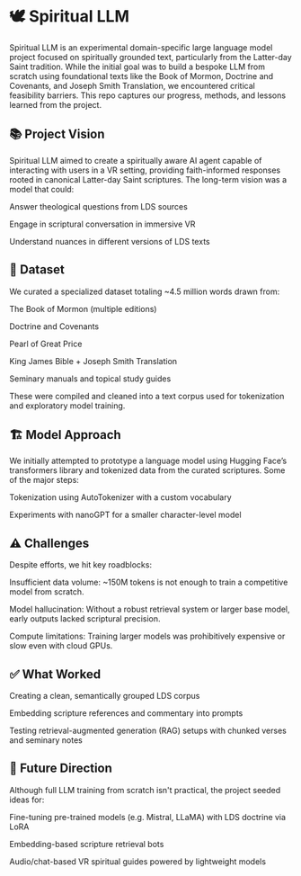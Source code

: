 # 🕊️ Spiritual LLM
Spiritual LLM is an experimental domain-specific large language model project focused on spiritually grounded text, particularly from the Latter-day Saint tradition. While the initial goal was to build a bespoke LLM from scratch using foundational texts like the Book of Mormon, Doctrine and Covenants, and Joseph Smith Translation, we encountered critical feasibility barriers. This repo captures our progress, methods, and lessons learned from the project.

## 📚 Project Vision
Spiritual LLM aimed to create a spiritually aware AI agent capable of interacting with users in a VR setting, providing faith-informed responses rooted in canonical Latter-day Saint scriptures. The long-term vision was a model that could:

Answer theological questions from LDS sources

Engage in scriptural conversation in immersive VR

Understand nuances in different versions of LDS texts

## 🧠 Dataset
We curated a specialized dataset totaling ~4.5 million words drawn from:

The Book of Mormon (multiple editions)

Doctrine and Covenants

Pearl of Great Price

King James Bible + Joseph Smith Translation

Seminary manuals and topical study guides

These were compiled and cleaned into a text corpus used for tokenization and exploratory model training.

## 🏗️ Model Approach
We initially attempted to prototype a language model using Hugging Face’s transformers library and tokenized data from the curated scriptures. Some of the major steps:

Tokenization using AutoTokenizer with a custom vocabulary

Experiments with nanoGPT for a smaller character-level model

## ⚠️ Challenges
Despite efforts, we hit key roadblocks:

Insufficient data volume: ~150M tokens is not enough to train a competitive model from scratch.

Model hallucination: Without a robust retrieval system or larger base model, early outputs lacked scriptural precision.

Compute limitations: Training larger models was prohibitively expensive or slow even with cloud GPUs.

## ✅ What Worked
Creating a clean, semantically grouped LDS corpus

Embedding scripture references and commentary into prompts

Testing retrieval-augmented generation (RAG) setups with chunked verses and seminary notes

## 🔄 Future Direction
Although full LLM training from scratch isn't practical, the project seeded ideas for:

Fine-tuning pre-trained models (e.g. Mistral, LLaMA) with LDS doctrine via LoRA

Embedding-based scripture retrieval bots

Audio/chat-based VR spiritual guides powered by lightweight models
